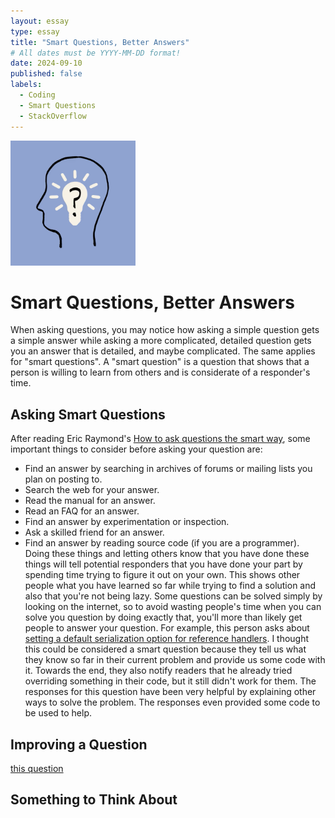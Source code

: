 ```yaml
---
layout: essay
type: essay
title: "Smart Questions, Better Answers"
# All dates must be YYYY-MM-DD format!
date: 2024-09-10
published: false
labels:
  - Coding
  - Smart Questions
  - StackOverflow
---
```


<img width="200px" 
     class="rounded float-start pe-4" 
     src="smart_question_image.png" >

# Smart Questions, Better Answers

When asking questions, you may notice how asking a simple question gets a simple answer while asking a more complicated, detailed question gets you an answer that is detailed, and maybe complicated. The same applies for "smart questions". A "smart question" is a question that shows that a person is willing to learn from others and is considerate of a responder's time. 

## Asking Smart Questions

After reading Eric Raymond's [How to ask questions the smart way](http://www.catb.org/esr/faqs/smart-questions.html#intro), some important things to consider before asking your question are:
- Find an answer by searching in archives of forums or mailing lists you plan on posting to.
- Search the web for your answer.
- Read the manual for an answer.
- Read an FAQ for an answer.
- Find an answer by experimentation or inspection.
- Ask a skilled friend for an answer.
- Find an answer by reading source code (if you are a programmer).
Doing these things and letting others know that you have done these things will tell potential responders that you have done your part by spending time trying to figure it out on your own. This shows other people what you have learned so far while trying to find a solution and also that you're not being lazy. Some questions can be solved simply by looking on the internet, so to avoid wasting people's time when you can solve you question by doing exactly that, you'll more than likely get people to answer your question. For example, this person asks about [setting a default serialization option for reference handlers](https://stackoverflow.com/questions/78961469/default-serialization-option-for-reference-handler-while-setting-up-jsonserializ). I thought this could be considered a smart question because they tell us what they know so far in their current problem and provide us some code with it. Towards the end, they also notify readers that he already tried overriding something in their code, but it still didn't work for them. The responses for this question have been very helpful by explaining other ways to solve the problem. The responses even provided some code to be used to help.

## Improving a Question

[this question](https://stackoverflow.com/questions/20449427/how-can-i-read-inputs-as-numbers)

## Something to Think About
